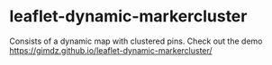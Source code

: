 # leaflet-dynamic-markercluster

Consists of a dynamic map with clustered pins. Check out the demo https://gimdz.github.io/leaflet-dynamic-markercluster/
